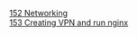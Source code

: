 [152 Networking](https://github.com/marwai/networking)  
[153 Creating VPN and run nginx](https://github.com/marwai/networking/blob/master/Virtual_Private_Network_VPN_Setup.md)